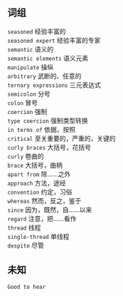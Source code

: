 ## 词组

`seasoned` 经验丰富的      
`seasoned expert` 经验丰富的专家    
`semantic` 语义的  
`semantic elements` 语义元素    
`manipulate` 操纵    
`arbitrary` 武断的、任意的  
`ternary expressions` 三元表达式    
`semicolon` 分号  
`colon`  冒号    
`coercion` 强制    
`type coercion` 强制类型转换   
`in terms of` 依据，按照      
`critical` 至关重要的，严重的，关键的  
`curly braces` 大括号，花括号  
`curly` 卷曲的  
`brace` 大括号，曲柄  
`apart from` 除……之外  
`approach` 方法，途经      
`convention` 约定，习俗  
`whereas` 然而，反之，鉴于  
`since` 因为，既然，自……以来  
`regard` 注意，把……看作  
`thread` 线程  
`single-thread` 单线程  
`despite` 尽管  


## 未知

`Good to hear` 
